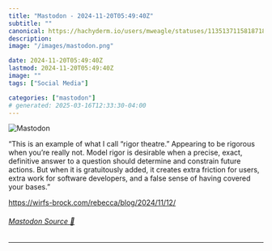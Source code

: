 ```yaml
---
title: "Mastodon - 2024-11-20T05:49:40Z"
subtitle: ""
canonical: https://hachyderm.io/users/mweagle/statuses/113513711581871858
description:
image: "/images/mastodon.png"

date: 2024-11-20T05:49:40Z
lastmod: 2024-11-20T05:49:40Z
image: ""
tags: ["Social Media"]

categories: ["mastodon"]
# generated: 2025-03-16T12:33:30-04:00
---
```

![Mastodon](/images/mastodon.png)

<p>“This is an example of what I call “rigor theatre.” Appearing to be rigorous when you’re really not. Model rigor is desirable when a precise, exact, definitive answer to a question should determine and constrain future actions. But when it is gratuitously added, it creates extra friction for users, extra work for software developers, and a false sense of having covered your bases.”</p><p><a href="https://wirfs-brock.com/rebecca/blog/2024/11/12/" target="_blank" rel="nofollow noopener noreferrer" translate="no"><span class="invisible">https://</span><span class="ellipsis">wirfs-brock.com/rebecca/blog/2</span><span class="invisible">024/11/12/</span></a></p>


###### [Mastodon Source 🐘](https://hachyderm.io/@mweagle/113513711581871858)

___
